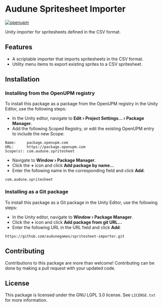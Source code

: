 # Audune Spritesheet Importer

[![openupm](https://img.shields.io/npm/v/com.audune.spritesheet?label=openupm&registry_uri=https://package.openupm.com)](https://openupm.com/packages/com.audune.spritesheet/)

Unity importer for spritesheets defined in the CSV format.

## Features

* A scriptable importer that imports spritesheets in the CSV format.
* Utility menu items to export existing sprites to a CSV spritesheet.

## Installation

### Installing from the OpenUPM registry

To install this package as a package from the OpenUPM registry in the Unity Editor, use the following steps:

* In the Unity editor, navigate to **Edit › Project Settings... › Package Manager**.
* Add the following Scoped Registry, or edit the existing OpenUPM entry to include the new Scope:

```
Name:     package.openupm.com
URL:      https://package.openupm.com
Scope(s): com.audune.spritesheet
```

* Navigate to **Window › Package Manager**.
* Click the **+** icon and click **Add package by name...**
* Enter the following name in the corresponding field and click **Add**:

```
com.audune.spritesheet
```

### Installing as a Git package

To install this package as a Git package in the Unity Editor, use the following steps:

* In the Unity editor, navigate to **Window › Package Manager**.
* Click the **+** icon and click **Add package from git URL...**
* Enter the following URL in the URL field and click **Add**:

```
https://github.com/audunegames/spritesheet-importer.git
```

## Contributing

Contributions to this package are more than welcome! Contributing can be done by making a pull request with your updated code.

## License

This package is licensed under the GNU LGPL 3.0 license. See `LICENSE.txt` for more information.
